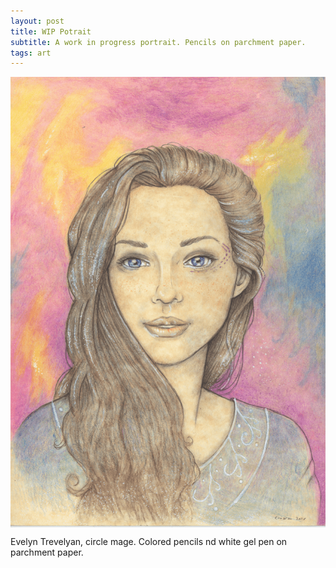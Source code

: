 ```yaml
---
layout: post
title: WIP Potrait
subtitle: A work in progress portrait. Pencils on parchment paper.
tags: art
---
```


<img src="/img/29052016/Trevelyan-2r.png" alt="portrait of a woman with coloured pencils" align="center"/> 



Evelyn Trevelyan, circle mage.
Colored pencils nd white gel pen on parchment paper.
